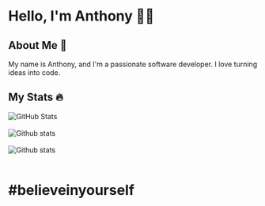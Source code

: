 # Hello, I'm Anthony 👋😁

## About Me 👀
My name is Anthony, and I'm a passionate software developer. I love turning ideas into code.

## My Stats 🔥

<img src="https://github-readme-streak-stats.herokuapp.com?user=thony32&theme=synthwave&date_format=j%20M%5B%20Y%5D" alt="GitHub Stats" /> <br/><br/>
<img src="https://github-readme-stats.vercel.app/api?username=thony32&count_private=true&theme=dracula&hide=issues&hide_rank=true" alt="Github stats" /><br/><br/>
<img src="https://github-readme-stats.vercel.app/api/top-langs/?username=thony32&count_private=true&theme=dracula&hide=css,dart,html,Tsql&layout=compact" alt="Github stats" /><br/><br/>

# #believeinyourself

<!--
**thony32/thony32** is a ✨ _special_ ✨ repository because its `README.md` (this file) appears on your GitHub profile.

Here are some ideas to get you started:

- 🔭 I’m currently working on ...
- 🌱 I’m currently learning ...
- 👯 I’m looking to collaborate on ...
- 🤔 I’m looking for help with ...
- 💬 Ask me about ...
- 📫 How to reach me: ...
- 😄 Pronouns: ...
- ⚡ Fun fact: ...
-->
